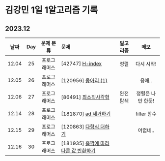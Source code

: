 # 김강민 1일 1알고리즘 기록

## 2023.12

| 날짜  | Day |  문제 분류   | 문제                                             | 알고리즘 |       메모        |
| :---: | :-: | :----------: | :----------------------------------------------- | :------: | :---------------: |
| 12.04 | 25  | 프로그래머스 | [42747] [H-index](./1204/)                       |   정렬   |    다시 시작!     |
| 12.05 | 26  | 프로그래머스 | [120956] [옹아리 (1)](./1205/)                   |          |      응애..       |
| 12.06 | 27  | 프로그래머스 | [86491] [최소직사각형](./1206/)                  | 완전탐색 | 정렬은 나만 한듯! |
| 12.14 | 28  | 프로그래머스 | [181870] [ad 제거하기](./1214/)                  |          |    filter 함수    |
| 12.15 | 29  | 프로그래머스 | [120863] [다항식 더하기](./1215/)                |          |     어렵네..      |
| 12.16 | 30  | 프로그래머스 | [181935] [홀짝에 따라 다른 값 반환하기](./1216/) |          |                   |